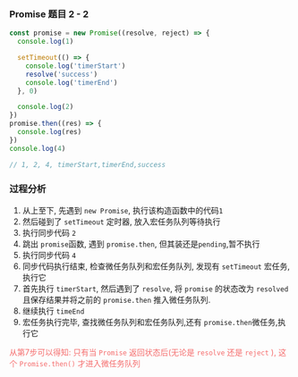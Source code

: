 ### Promise 题目 2 - 2

```js
const promise = new Promise((resolve, reject) => {
  console.log(1)

  setTimeout(() => {
    console.log('timerStart')
    resolve('success')
    console.log('timerEnd')
  }, 0)

  console.log(2)
})
promise.then((res) => {
  console.log(res)
})
console.log(4)

// 1, 2, 4, timerStart,timerEnd,success
```

### 过程分析
1. 从上至下, 先遇到 `new Promise`, 执行该构造函数中的代码`1`
2. 然后碰到了 `setTimeout` 定时器, 放入宏任务队列等待执行
3. 执行同步代码 `2`
4. 跳出 `promise`函数, 遇到 `promise.then`,  但其装还是`pending`,暂不执行
5. 执行同步代码 `4`
6. 同步代码执行结束,  检查微任务队列和宏任务队列, 发现有 `setTimeout` 宏任务, 执行它
7. 首先执行 `timerStart`, 然后遇到了 `resolve`, 将 `promise` 的状态改为 `resolved` 且保存结果并将之前的 `promise.then` 推入微任务队列.
8.  继续执行 `timeEnd`
9.  宏任务执行完毕, 查找微任务队列和宏任务队列,还有 `promise.then`微任务,执行它

<font color="#F56C6C">从第7步可以得知: 只有当 `Promise` 返回状态后(无论是 `resolve` 还是 `reject` ), 这个 `Promise.then()` 才进入微任务队列</font>
